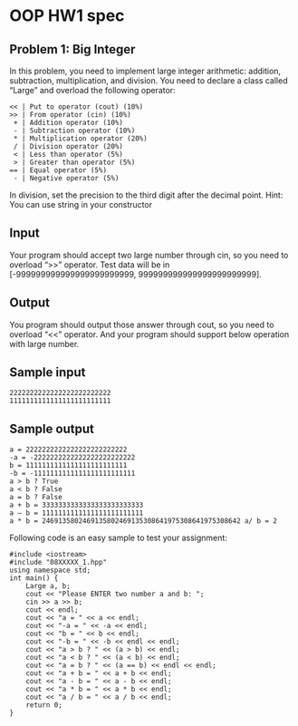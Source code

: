 # OOP HW1 spec
## Problem 1: Big Integer
In this problem, you need to implement large integer arithmetic: addition, subtraction, multiplication, and division. You need to declare a class called “Large” and overload the following operator:
```
<< | Put to operator (cout) (10%)
>> | From operator (cin) (10%)
 + | Addition operator (10%)
 - | Subtraction operator (10%)
 * | Multiplication operator (20%)
 / | Division operator (20%)
 < | Less than operator (5%)
 > | Greater than operator (5%)
== | Equal operator (5%)
 - | Negative operator (5%) 
```
In division, set the precision to the third digit after the decimal point.
Hint: You can use string in your constructor

## Input
Your program should accept two large number through cin, so you need to overload “>>” operator.
Test data will be in [-999999999999999999999999, 999999999999999999999999].

## Output
You program should output those answer through cout, so you need to overload “<<” operator. And your program should support below operation with large number.

## Sample input
```
2222222222222222222222222
1111111111111111111111111
```
## Sample output
```
a = 2222222222222222222222222
-a = -2222222222222222222222222
b = 1111111111111111111111111
-b = -1111111111111111111111111
a > b ? True
a < b ? False
a = b ? False
a + b = 3333333333333333333333333
a – b = 1111111111111111111111111
a * b = 2469135802469135802469135308641975308641975308642 a/ b = 2
```

Following code is an easy sample to test your assignment:
```
#include <iostream>
#include "08XXXXX_1.hpp"
using namespace std;
int main() {
    Large a, b;
    cout << "Please ENTER two number a and b: ";
    cin >> a >> b;
    cout << endl;
    cout << "a = " << a << endl;
    cout << "-a = " << -a << endl;
    cout << "b = " << b << endl;
    cout << "-b = " << -b << endl << endl;
    cout << "a > b ? " << (a > b) << endl;
    cout << "a < b ? " << (a < b) << endl;
    cout << "a = b ? " << (a == b) << endl << endl;
    cout << "a + b = " << a + b << endl;
    cout << "a - b = " << a - b << endl;
    cout << "a * b = " << a * b << endl;
    cout << "a / b = " << a / b << endl;
    return 0;
}
```
